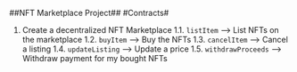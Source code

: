 ##NFT Marketplace Project##
#Contracts#

1. Create a decentralized NFT Marketplace
    1.1. `listItem`         --> List NFTs on the marketplace
    1.2. `buyItem`          --> Buy the NFTs
    1.3. `cancelItem`       --> Cancel a listing
    1.4. `updateListing`    --> Update a price
    1.5. `withdrawProceeds` --> Withdraw payment for my bought NFTs